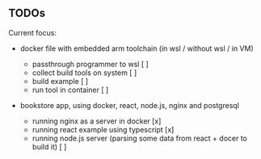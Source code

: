 ## TODOs

Current focus:

- docker file with embedded arm toolchain (in wsl / without wsl / in VM)

    * passthrough programmer to wsl [ ]
    * collect build tools on system [ ]
    * build example [ ]
    * run tool in container [ ]

- bookstore app, using docker, react, node.js, nginx and postgresql

    * running nginx as a server in docker [x]
    * running react example using typescript [x]
    * running node.js server (parsing some data from react + docer to build it) [ ]